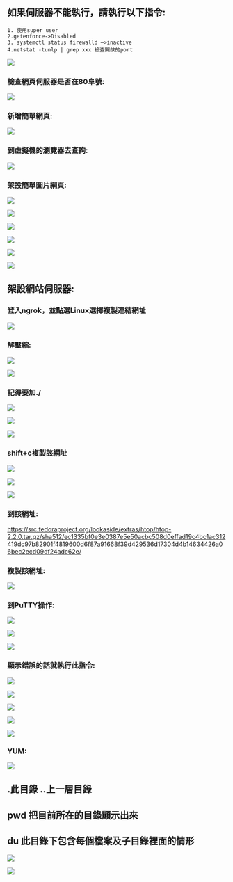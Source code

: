 ## 如果伺服器不能執行，請執行以下指令:

```
1. 使用super user
2.getenforce->Disabled
3. systemctl status firewalld —>inactive
4.netstat -tunlp | grep xxx 檢查開啟的port
```



![](https://hackmd.io/_uploads/SJZLlLzxp.png)

### 檢查網頁伺服器是否在80阜號:

![](https://hackmd.io/_uploads/Hy4TxUfea.png)


### 新增簡單網頁:
![](https://hackmd.io/_uploads/HJXsZ8zgp.png)

### 到虛擬機的瀏覽器去查詢:
![](https://hackmd.io/_uploads/Bk2lGIfgT.png)

### 架設簡單圖片網頁:

![](https://hackmd.io/_uploads/By-xVIflp.png)

![](https://hackmd.io/_uploads/HJUeEIzxT.png)

![](https://hackmd.io/_uploads/SySw88Mg6.png)

![](https://hackmd.io/_uploads/rJoPUIMga.png)


![](https://hackmd.io/_uploads/rkydLUzgT.png)


![](https://hackmd.io/_uploads/Hyl7uLUMep.png)



## 架設網站伺服器:
### 登入ngrok，並點選Linux選擇複製連結網址
![](https://hackmd.io/_uploads/HJWkBf4x6.png)


### 解壓縮:
![](https://hackmd.io/_uploads/rJHeDGVga.png)




![](https://hackmd.io/_uploads/ryOCwM4x6.png)



### 記得要加./
![](https://hackmd.io/_uploads/BysgdGNga.png)


![](https://hackmd.io/_uploads/r1do_zNx6.png)



![](https://hackmd.io/_uploads/ryl2uf4ep.png)


### shift+c複製該網址
![](https://hackmd.io/_uploads/Hk31tGEga.png)



![](https://hackmd.io/_uploads/ry9UYz4xT.png)


![](https://hackmd.io/_uploads/HJpOKzExT.png)




### 到該網址:
https://src.fedoraproject.org/lookaside/extras/htop/htop-2.2.0.tar.gz/sha512/ec1335bf0e3e0387e5e50acbc508d0effad19c4bc1ac312419dc97b82901f4819600d6f87a91668f39d429536d17304d4b14634426a06bec2ecd09df24adc62e/



### 複製該網址:
![](https://hackmd.io/_uploads/Sk7dcMEga.png)


### 到PuTTY操作:
![](https://hackmd.io/_uploads/BkzHJLrl6.png)


![](https://hackmd.io/_uploads/BymKkISxT.png)


![](https://hackmd.io/_uploads/S1s9yUreT.png)



### 顯示錯誤的話就執行此指令:
![](https://hackmd.io/_uploads/H1ohyISgT.jpg)


![](https://hackmd.io/_uploads/HkfQxUSla.png)

![](https://hackmd.io/_uploads/S1dNxUrg6.png)



![](https://hackmd.io/_uploads/HyJ8x8Sla.png)



![](https://hackmd.io/_uploads/S1NPxLHla.png)



### YUM:
![](https://hackmd.io/_uploads/r1mM4IHla.png)



## .此目錄  ..上一層目錄

## pwd 把目前所在的目錄顯示出來

## du 此目錄下包含每個檔案及子目錄裡面的情形


![](https://hackmd.io/_uploads/BJRM8LHgT.png)

![](https://hackmd.io/_uploads/SkLYI8BgT.jpg)

